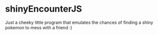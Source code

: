 # shinyEncounterJS
Just a cheeky little program that emulates the chances of finding a shiny pokemon to mess with a friend :)
